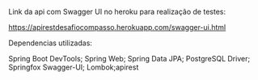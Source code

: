 Link da api com Swagger UI no heroku para realização de testes:

https://apirestdesafiocompasso.herokuapp.com/swagger-ui.html

Dependencias utilizadas:

Spring Boot DevTools;
Spring Web;
Spring Data JPA;
PostgreSQL Driver;
Springfox Swagger-UI;
Lombok;apirest
